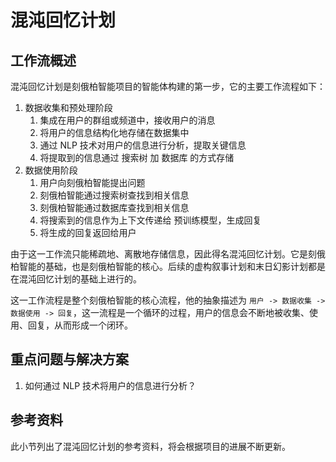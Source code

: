 # 混沌回忆计划

## 工作流概述

混沌回忆计划是刻俄柏智能项目的智能体构建的第一步，它的主要工作流程如下：

1. 数据收集和预处理阶段
   1. 集成在用户的群组或频道中，接收用户的消息
   2. 将用户的信息结构化地存储在数据集中
   3. 通过 NLP 技术对用户的信息进行分析，提取关键信息
   4. 将提取到的信息通过 搜索树 加 数据库 的方式存储
2. 数据使用阶段
   1. 用户向刻俄柏智能提出问题
   2. 刻俄柏智能通过搜索树查找到相关信息
   3. 刻俄柏智能通过数据库查找到相关信息
   4. 将搜索到的信息作为上下文传递给 预训练模型，生成回复
   5. 将生成的回复返回给用户

由于这一工作流只能稀疏地、离散地存储信息，因此得名混沌回忆计划。它是刻俄柏智能的基础，也是刻俄柏智能的核心。后续的虚构叙事计划和末日幻影计划都是在混沌回忆计划的基础上进行的。

这一工作流程是整个刻俄柏智能的核心流程，他的抽象描述为 `用户 -> 数据收集 -> 数据使用 -> 回复`，这一流程是一个循环的过程，用户的信息会不断地被收集、使用、回复，从而形成一个闭环。

## 重点问题与解决方案

1. 如何通过 NLP 技术将用户的信息进行分析？

## 参考资料

此小节列出了混沌回忆计划的参考资料，将会根据项目的进展不断更新。